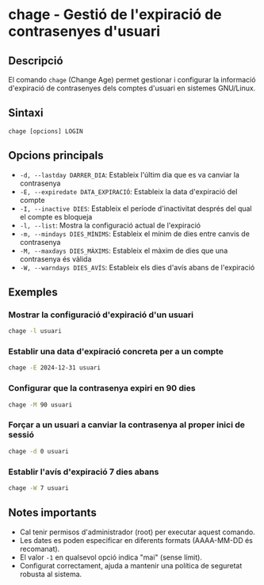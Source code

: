 # chage - Gestió de l'expiració de contrasenyes d'usuari

## Descripció

El comando `chage` (Change Age) permet gestionar i configurar la informació d'expiració de contrasenyes dels comptes d'usuari en sistemes GNU/Linux.

## Sintaxi

```
chage [opcions] LOGIN
```

## Opcions principals

- `-d, --lastday DARRER_DIA`: Estableix l'últim dia que es va canviar la contrasenya
- `-E, --expiredate DATA_EXPIRACIÓ`: Estableix la data d'expiració del compte
- `-I, --inactive DIES`: Estableix el període d'inactivitat després del qual el compte es bloqueja
- `-l, --list`: Mostra la configuració actual de l'expiració
- `-m, --mindays DIES_MÍNIMS`: Estableix el mínim de dies entre canvis de contrasenya
- `-M, --maxdays DIES_MÀXIMS`: Estableix el màxim de dies que una contrasenya és vàlida
- `-W, --warndays DIES_AVÍS`: Estableix els dies d'avís abans de l'expiració

## Exemples

### Mostrar la configuració d'expiració d'un usuari

```bash
chage -l usuari
```

### Establir una data d'expiració concreta per a un compte

```bash
chage -E 2024-12-31 usuari
```

### Configurar que la contrasenya expiri en 90 dies

```bash
chage -M 90 usuari
```

### Forçar a un usuari a canviar la contrasenya al proper inici de sessió

```bash
chage -d 0 usuari
```

### Establir l'avís d'expiració 7 dies abans

```bash
chage -W 7 usuari
```

## Notes importants

- Cal tenir permisos d'administrador (root) per executar aquest comando.
- Les dates es poden especificar en diferents formats (AAAA-MM-DD és recomanat).
- El valor `-1` en qualsevol opció indica "mai" (sense límit).
- Configurat correctament, ajuda a mantenir una política de seguretat robusta al sistema.
